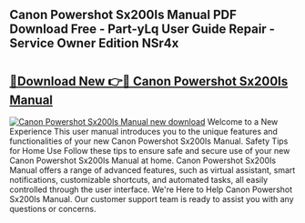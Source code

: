 ## Canon Powershot Sx200Is Manual PDF Download Free - Part-yLq User Guide Repair - Service Owner Edition NSr4x

# <h2><a href="http://cf24013.oget.top/?id=Canon+Powershot+Sx200Is+Manual">🔗Download New 👉🔴 Canon Powershot Sx200Is Manual</a></h2>

[![Canon Powershot Sx200Is Manual new download](https://i.imgur.com/5g1atiW.png)](http://cf24013.oget.top/?id=Canon+Powershot+Sx200Is+Manual)
Welcome to a New Experience This user manual introduces you to the unique features and functionalities of your new Canon Powershot Sx200Is Manual. Safety Tips for Home Use Follow these tips to ensure safe and secure use of your new Canon Powershot Sx200Is Manual at home. Canon Powershot Sx200Is Manual offers a range of advanced features, such as virtual assistant, smart notifications, customizable shortcuts, and automated tasks, all easily controlled through the user interface. We're Here to Help Canon Powershot Sx200Is Manual. Our customer support team is ready to assist you with any questions or concerns.

